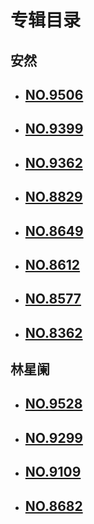 # 专辑目录
## 安然
- **<h2>[NO.9506](https://github.com/whaogx/Image/blob/main/%E5%AE%89%E7%84%B6Anran/No.9506.md)</h2>**
- **<h2>[NO.9399](https://github.com/whaogx/Image/blob/main/%E5%AE%89%E7%84%B6Anran/No.9399.md)</h2>**
- **<h2>[NO.9362](https://github.com/whaogx/Image/blob/main/%E5%AE%89%E7%84%B6Anran/No.9362.md)</h2>**
- **<h2>[NO.8829](https://github.com/whaogx/Image/blob/main/%E5%AE%89%E7%84%B6Anran/No.8829.md)</h2>**
- **<h2>[NO.8649](https://github.com/whaogx/Image/blob/main/%E5%AE%89%E7%84%B6Anran/No.8649.md)</h2>**
- **<h2>[NO.8612](https://github.com/whaogx/Image/blob/main/%E5%AE%89%E7%84%B6Anran/No.8612.md)</h2>**
- **<h2>[NO.8577](https://github.com/whaogx/Image/blob/main/%E5%AE%89%E7%84%B6Anran/No.8577.md)</h2>**
- **<h2>[NO.8362](https://github.com/whaogx/Image/blob/main/%E5%AE%89%E7%84%B6Anran/No.8362.md)</h2>**
## 林星阑
- **<h2>[NO.9528](https://github.com/whaogx/Image/blob/main/%E5%AE%89%E7%84%B6Anran/No.9528.md)</h2>**
- **<h2>[NO.9299](https://github.com/whaogx/Image/blob/main/%E5%AE%89%E7%84%B6Anran/No.9299.md)</h2>**
- **<h2>[NO.9109](https://github.com/whaogx/Image/blob/main/%E5%AE%89%E7%84%B6Anran/No.9109.md)</h2>**
- **<h2>[NO.8682](https://github.com/whaogx/Image/blob/main/%E5%AE%89%E7%84%B6Anran/No.8682.md)</h2>**
